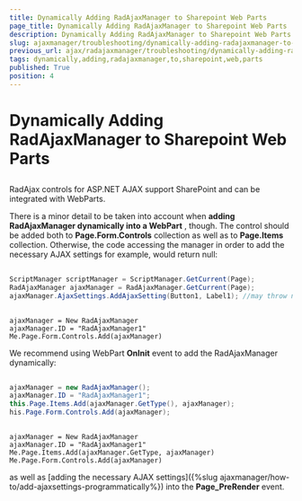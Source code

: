 ```yaml
---
title: Dynamically Adding RadAjaxManager to Sharepoint Web Parts
page_title: Dynamically Adding RadAjaxManager to Sharepoint Web Parts | RadAjax for ASP.NET AJAX Documentation
description: Dynamically Adding RadAjaxManager to Sharepoint Web Parts
slug: ajaxmanager/troubleshooting/dynamically-adding-radajaxmanager-to-sharepoint-web-parts
previous_url: ajax/radajaxmanager/troubleshooting/dynamically-adding-radajaxmanager-to-sharepoint-web-parts
tags: dynamically,adding,radajaxmanager,to,sharepoint,web,parts
published: True
position: 4
---
```


# Dynamically Adding RadAjaxManager to Sharepoint Web Parts



## 

RadAjax controls for ASP.NET AJAX support SharePoint and can be integrated with WebParts.

There is a minor detail to be taken into account when **adding RadAjaxManager dynamically into a WebPart** , though. The control should be added both to **Page.Form.Controls** collection as well as to **Page.Items** collection. Otherwise, the code accessing the manager in order to add the necessary AJAX settings for example, would return null:



````C#
	
ScriptManager scriptManager = ScriptManager.GetCurrent(Page);
RadAjaxManager ajaxManager = RadAjaxManager.GetCurrent(Page);
ajaxManager.AjaxSettings.AddAjaxSetting(Button1, Label1); //may throw null reference exception  
	
````
````VB
ajaxManager = New RadAjaxManager
ajaxManager.ID = "RadAjaxManager1"
Me.Page.Form.Controls.Add(ajaxManager)
````


We recommend using WebPart **OnInit** event to add the RadAjaxManager dynamically:



````C#
	
ajaxManager = new RadAjaxManager();
ajaxManager.ID = "RadAjaxManager1";
this.Page.Items.Add(ajaxManager.GetType(), ajaxManager);
his.Page.Form.Controls.Add(ajaxManager);
	
````
````VB
ajaxManager = New RadAjaxManager
ajaxManager.ID = "RadAjaxManager1"
Me.Page.Items.Add(ajaxManager.GetType, ajaxManager)
Me.Page.Form.Controls.Add(ajaxManager)
````


as well as [adding the necessary AJAX settings]({%slug ajaxmanager/how-to/add-ajaxsettings-programmatically%}) into the **Page_PreRender** event.
